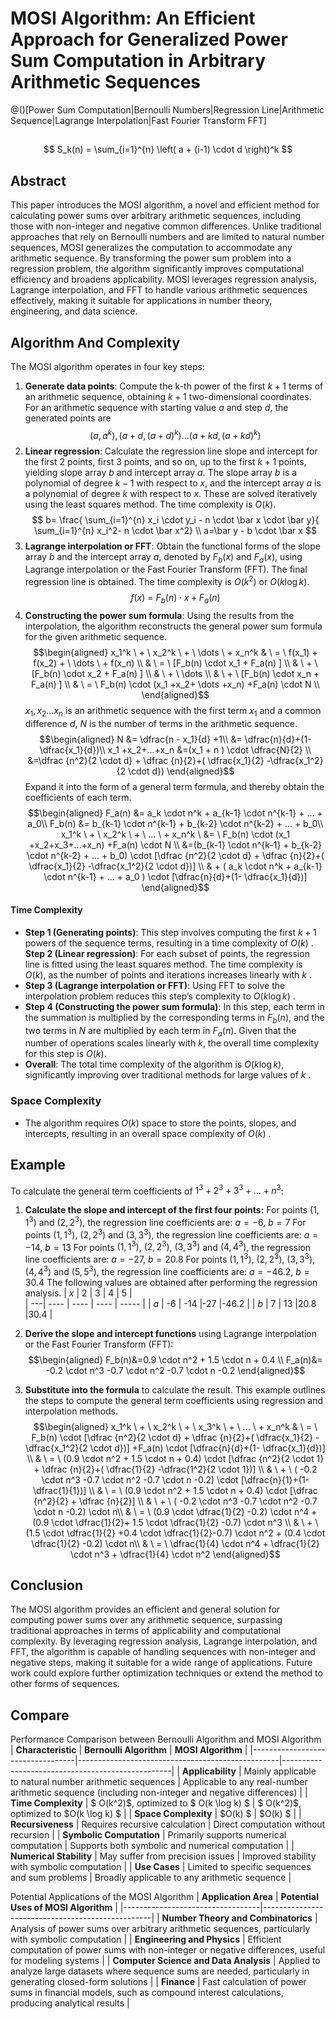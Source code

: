 # MOSI Algorithm: An Efficient Approach for Generalized Power Sum Computation in Arbitrary Arithmetic Sequences
@()[Power Sum Computation|Bernoulli Numbers|Regression Line|Arithmetic Sequence|Lagrange Interpolation|Fast Fourier Transform FFT]
## 
$$
S_k(n) = \sum_{i=1}^{n} \left( a + (i-1) \cdot d \right)^k
$$
## Abstract
This paper introduces the MOSI algorithm, a novel and efficient method for calculating power sums over arbitrary arithmetic sequences, including those with non-integer and negative common differences. Unlike traditional approaches that rely on Bernoulli numbers and are limited to natural number sequences, MOSI generalizes the computation to accommodate any arithmetic sequence. By transforming the power sum problem into a regression problem, the algorithm significantly improves computational efficiency and broadens applicability. MOSI leverages regression analysis, Lagrange interpolation, and FFT to handle various arithmetic sequences effectively, making it suitable for applications in number theory, engineering, and data science.


## Algorithm And Complexity
The MOSI algorithm operates in four key steps:

1. **Generate data points**: Compute the k-th power of the first $k+1$ terms of an arithmetic sequence, obtaining $k+1$ two-dimensional coordinates. For an arithmetic sequence with starting value $a$ and step $d$, the generated points are  $$(a, a^k), (a + d, (a + d)^k)\dots(a + kd, (a + kd)^k)$$
2. **Linear regression**: Calculate the regression line slope and intercept for the first 2 points, first 3 points, and so on, up to the first $k+1$ points, yielding slope array $b$ and intercept array $a$. The slope array $b$ is a polynomial of degree $k-1$ with respect to $x$, and the intercept array $a$ is a polynomial of degree $k$ with respect to $x$. These are solved iteratively using the least squares method. The time complexity is $O(k)$.
   $$
   b= \frac{ \sum_{i=1}^{n}  x_i \cdot y_i - n  \cdot \bar x  \cdot \bar y}{  \sum_{i=1}^{n}  x_i^2- n  \cdot \bar x^2} \\
   a=\bar y - b \cdot \bar x
   $$
3. **Lagrange interpolation or FFT**: Obtain the functional forms of the slope array $b$ and the intercept array $a$, denoted by $F_b(x)$ and $F_a(x)$, using Lagrange interpolation or the Fast Fourier Transform (FFT). The final regression line is obtained. The time complexity is $O(k^2)$ or $O(k \log k)$.
   $$
   f(x) \ = \ F_b(n)   \cdot  x  +  F_a(n)
   $$
4. **Constructing the power sum formula**: Using the results from the interpolation, the algorithm reconstructs the general power sum formula for the given arithmetic sequence.
   $$\begin{aligned}
   x_1^k \ + \  x_2^k \  + \  \dots \ + x_n^k & \ = \ f(x_1) + f(x_2) + \ \dots \ + f(x_n)  \\
   & \ = \ [F_b(n)   \cdot x_1  +  F_a(n) ] \\
   & \ + \  [F_b(n)   \cdot  x_2  +  F_a(n) ] \\
   &  \ + \  \dots  \\
   &   \ + \ [F_b(n)   \cdot x_n  +  F_a(n) ] \\
   & \ = \ F_b(n) \cdot (x_1 +x_2+ \dots +x_n) +F_a(n) \cdot N \\
   \end{aligned}$$
   $x_1, x_2 \dots x_n$ is an arithmetic sequence with the first term $x_1$ and a common difference $d$, $N$ is the number of terms in the arithmetic sequence.
   $$\begin{aligned}
   N &= \dfrac{n - x_1}{d} +1\\
   &= \dfrac{n}{d}+(1- \dfrac{x_1}{d})\\
   x_1 +x_2+...+x_n &=(x_1 + n ) \cdot \dfrac{N}{2} \\
   &=\dfrac {n^2}{2 \cdot d} + \dfrac {n}{2}+( \dfrac{x_1}{2} -\dfrac{x_1^2}{2 \cdot d})
   \end{aligned}$$
   Expand it into the form of a general term formula, and thereby obtain the coefficients of each term.
   $$\begin{aligned}
   F_a(n) &= a_k \cdot n^k + a_{k-1} \cdot n^{k-1} + ... + a_0\\
   F_b(n) &= b_{k-1} \cdot n^{k-1} + b_{k-2} \cdot n^{k-2} + ... + b_0\\
   x_1^k \ + \  x_2^k  \ + \  ... \ + x_n^k \ &= \ F_b(n) \cdot (x_1 +x_2+x_3+...+x_n) +F_a(n) \cdot N \\
   &=(b_{k-1} \cdot n^{k-1} + b_{k-2} \cdot n^{k-2} + ... + b_0) \cdot [\dfrac {n^2}{2 \cdot d} + \dfrac {n}{2}+( \dfrac{x_1}{2} -\dfrac{x_1^2}{2 \cdot d})]  \\
   & + ( a_k \cdot n^k + a_{k-1} \cdot n^{k-1} + ... + a_0 ) \cdot [\dfrac{n}{d}+(1- \dfrac{x_1}{d})]
   \end{aligned}$$
#### Time Complexity
- **Step 1 (Generating points)**: This step involves computing the first $k+1$ powers of the sequence terms, resulting in a time complexity of $O(k)$ .
  **Step 2 (Linear regression)**: For each subset of points, the regression line is fitted using the least squares method. The time complexity is $O(k)$, as the number of points and iterations increases linearly with $k$ .
- **Step 3 (Lagrange interpolation or FFT)**: Using FFT to solve the interpolation problem reduces this step’s complexity to $O(k \log k)$ .
-  **Step 4 (Constructing the power sum formula)**: In this step, each term in the summation is multiplied by the corresponding terms in $F_b(n)$, and the two terms in $N$ are multiplied by each term in $F_a(n)$. Given that the number of operations scales linearly with $k$, the overall time complexity for this step is $O(k)$.
- **Overall**: The total time complexity of the algorithm is $O(k \log k)$, significantly improving over traditional methods for large values of  $k$ .

### Space Complexity
- The algorithm requires $O(k)$ space to store the points, slopes, and intercepts, resulting in an overall space complexity of $O(k)$ .


## Example
To calculate the general term coefficients of $1^3 + 2^3 + 3^3 + \dots + n^3$:

1. **Calculate the slope and intercept of the first four points:**
   For points $(1,1^3)$ and $(2,2^3)$, the regression line coefficients are: $a = -6$, $b = 7$
   For points $(1,1^3)$, $(2,2^3)$ and $(3,3^3)$, the regression line coefficients are: $a = -14$, $b = 13$
   For points $(1,1^3)$, $(2,2^3)$, $(3,3^3)$ and $(4,4^3)$, the regression line coefficients are: $a = -27$, $b = 20.8$
   For points $(1,1^3)$, $(2,2^3)$, $(3,3^3)$, $(4,4^3)$ and $(5,5^3)$, the regression line coefficients are: $a = -46.2$, $b = 30.4$
   The following values are obtained after performing the regression analysis.
   | $x$  |   2   |   3  |   4  |   5   |  
   | ---| ----  | ---- | ---- | ----- |
   | $a$  | -6    | -14  |-27   |-46.2  |
   | $b$  | 7     |  13  |20.8  |30.4   |
2. **Derive the slope and intercept functions** using Lagrange interpolation or the Fast Fourier Transform (FFT):
   $$\begin{aligned}
   F_b(n)&=0.9 \cdot n^2 + 1.5 \cdot n  +  0.4 \\
   F_a(n)&= -0.2 \cdot n^3 -0.7 \cdot n^2 -0.7 \cdot n -0.2
   \end{aligned}$$

3. **Substitute into the formula** to calculate the result. This example outlines the steps to compute the general term coefficients using regression and interpolation methods.
   $$\begin{aligned}
   x_1^k \ + \  x_2^k \ + \  x_3^k \ + \  ... \ + x_n^k
   & \ = \ F_b(n) \cdot [\dfrac {n^2}{2 \cdot d} + \dfrac {n}{2}+( \dfrac{x_1}{2} -\dfrac{x_1^2}{2 \cdot d})]  +F_a(n) \cdot  [\dfrac{n}{d}+(1- \dfrac{x_1}{d})] \\
   & \ = \ (0.9 \cdot n^2 + 1.5 \cdot n  +  0.4) \cdot  [\dfrac {n^2}{2 \cdot 1} + \dfrac {n}{2}+( \dfrac{1}{2} -\dfrac{1^2}{2 \cdot 1})] \\
   & \ + \ ( -0.2 \cdot n^3 -0.7 \cdot n^2 -0.7 \cdot n -0.2) \cdot [\dfrac{n}{1}+(1- \dfrac{1}{1})] \\
   & \ = \ (0.9 \cdot n^2 + 1.5 \cdot n  +  0.4) \cdot  [\dfrac {n^2}{2} + \dfrac {n}{2}]  \\
   & \ + \ ( -0.2 \cdot n^3 -0.7 \cdot n^2 -0.7 \cdot n -0.2) \cdot n\\
   & \ = \ (0.9 \cdot \dfrac{1}{2} -0.2) \cdot n^4 + (0.9 \cdot \dfrac{1}{2}+ 1.5 \cdot \dfrac{1}{2} -0.7) \cdot n^3 \\
   & \ + \ (1.5 \cdot \dfrac{1}{2} +0.4 \cdot \dfrac{1}{2}-0.7) \cdot n^2 + (0.4 \cdot \dfrac{1}{2} -0.2) \cdot n\\
   & \ = \ \dfrac{1}{4} \cdot n^4 + \dfrac{1}{2} \cdot n^3 + \dfrac{1}{4} \cdot n^2
   \end{aligned}$$

## Conclusion
The MOSI algorithm provides an efficient and general solution for computing power sums over any arithmetic sequence, surpassing traditional approaches in terms of applicability and computational complexity. By leveraging regression analysis, Lagrange interpolation, and FFT, the algorithm is capable of handling sequences with non-integer and negative steps, making it suitable for a wide range of applications. Future work could explore further optimization techniques or extend the method to other forms of sequences.

## Compare
Performance Comparison between Bernoulli Algorithm and MOSI Algorithm
| **Characteristic**               | **Bernoulli Algorithm**                          | **MOSI Algorithm**                               |
|----------------------------------|--------------------------------------------------|--------------------------------------------------|
| **Applicability**                | Mainly applicable to natural number arithmetic sequences | Applicable to any real-number arithmetic sequence (including non-integer and negative differences) |
| **Time Complexity**              | $ O(k^2)$, optimized to $ O(k \log k) $    | $ O(k^2)$, optimized to $O(k \log k) $    |
| **Space Complexity**             | $O(k) $                                      | $O(k) $                                       |
| **Recursiveness**                | Requires recursive calculation                   | Direct computation without recursion             |
| **Symbolic Computation**         | Primarily supports numerical computation          | Supports both symbolic and numerical computation  |
| **Numerical Stability**          | May suffer from precision issues                 | Improved stability with symbolic computation      |
| **Use Cases**                    | Limited to specific sequences and sum problems    | Broadly applicable to any arithmetic sequence     |


Potential Applications of the MOSI Algorithm
| **Application Area**             | **Potential Uses of MOSI Algorithm**              |
|----------------------------------|--------------------------------------------------|
| **Number Theory and Combinatorics** | Analysis of power sums over arbitrary arithmetic sequences, particularly with symbolic computation |
| **Engineering and Physics**      | Efficient computation of power sums with non-integer or negative differences, useful for modeling systems |
| **Computer Science and Data Analysis** | Applied to analyze large datasets where sequence sums are needed, particularly in generating closed-form solutions |
| **Finance**                      | Fast calculation of power sums in financial models, such as compound interest calculations, producing analytical results |
 